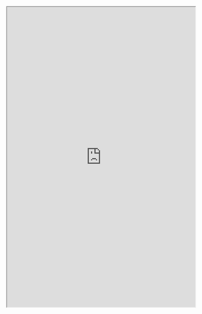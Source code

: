 <iframe src="http://www.stubhub.com/ticketAPI/restSvc/event/9394540" width='100%' height='800'> </iframe>